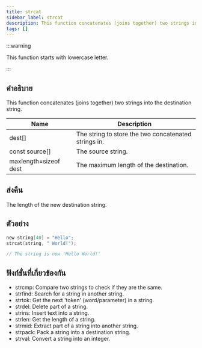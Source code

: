 ```yaml
---
title: strcat
sidebar_label: strcat
description: This function concatenates (joins together) two strings into the destination string.
tags: []
---
```


:::warning

This function starts with lowercase letter.

:::

## คำอธิบาย

This function concatenates (joins together) two strings into the destination string.

| Name                  | Description                                          |
| --------------------- | ---------------------------------------------------- |
| dest[]                | The string to store the two concatenated strings in. |
| const source[]        | The source string.                                   |
| maxlength=sizeof dest | The maximum length of the destination.               |

## ส่งคืน

The length of the new destination string.

## ตัวอย่าง

```c
new string[40] = "Hello";
strcat(string, " World!");

// The string is now 'Hello World!'
```

## ฟังก์ชั่นที่เกี่ยวข้องกัน

- strcmp: Compare two strings to check if they are the same.
- strfind: Search for a string in another string.
- strtok: Get the next 'token' (word/parameter) in a string.
- strdel: Delete part of a string.
- strins: Insert text into a string.
- strlen: Get the length of a string.
- strmid: Extract part of a string into another string.
- strpack: Pack a string into a destination string.
- strval: Convert a string into an integer.
